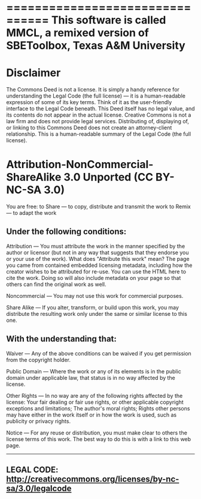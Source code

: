 ================================
This software is called MMCL, a remixed version of
SBEToolbox, Texas A&M University
================================

Disclaimer
==========

The Commons Deed is not a license. It is simply a handy reference for
understanding the Legal Code (the full license) — it is a human-readable 
expression of some of its key terms. Think of it as the user-friendly
interface to the Legal Code beneath. This Deed itself has no legal value,
and its contents do not appear in the actual license. Creative Commons is
not a law firm and does not provide legal services. Distributing of, 
displaying of, or linking to this Commons Deed does not create an 
attorney-client relationship. This is a human-readable summary of 
the Legal Code (the full license).


Attribution-NonCommercial-ShareAlike 3.0 Unported (CC BY-NC-SA 3.0)
===================================================================

You are free:	to Share — to copy, distribute and transmit the work
		to Remix — to adapt the work

Under the following conditions:
-------------------------------

Attribution  —  You must attribute the work in the manner
                specified by the author or licensor (but not in any way that
                suggests that they endorse you or your use of the work).
                What does "Attribute this work" mean? The page you came from
                contained embedded licensing metadata, including how the creator
                wishes to be attributed for re-use. You can use the HTML here to
                cite the work. Doing so will also include metadata on your page
                so that others can find the original work as well.

Noncommercial — You may not use this work for commercial purposes.

Share Alike   — If you alter, transform, or build upon this work,
                you may distribute the resulting work only under the same or
                similar license to this one.

With the understanding that:
----------------------------

Waiver        — Any of the above conditions can be waived if you get permission
                from the copyright holder.

Public Domain — Where the work or any of its elements is in the public domain under
                applicable law, that status is in no way affected by the license.

Other Rights  — In no way are any of the following rights affected by the license:
		Your fair dealing or fair use rights, or other applicable
                copyright exceptions and limitations; The author's moral rights;
		Rights other persons may have either in the work itself or in how
                the work is used, such as publicity or privacy rights.

Notice        — For any reuse or distribution, you must make clear to others the
                license terms of this work. The best way to do this is with a
                link to this web page.


----------------------------------------------------------------------
LEGAL CODE: http://creativecommons.org/licenses/by-nc-sa/3.0/legalcode
----------------------------------------------------------------------
